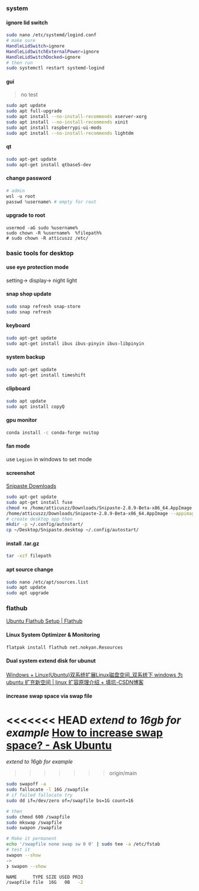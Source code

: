 ### system

#### ignore lid switch

```bash
sudo nano /etc/systemd/logind.conf
# make sure
HandleLidSwitch=ignore
HandleLidSwitchExternalPower=ignore
HandleLidSwitchDocked=ignore
# then run
sudo systemctl restart systemd-logind
```

#### gui

> no test

```bash
sudo apt update
sudo apt full-upgrade
sudo apt install --no-install-recommends xserver-xorg
sudo apt install --no-install-recommends xinit
sudo apt install raspberrypi-ui-mods
sudo apt install --no-install-recommends lightdm
```

#### qt

```bash
sudo apt-get update
sudo apt-get install qtbase5-dev
```

#### change password

```powershell
# admin
wsl -u root
passwd %username% # empty for root
```

#### upgrade to root

```shell
usermod -aG sudo %username%
sudo chown -R %username%  %filepath%
# sudo chown -R atticuszz /etc/

```

### basic tools for desktop

#### use eye protection mode

setting-> display-> night light

#### snap shop update

```bash
sudo snap refresh snap-store
sudo snap refresh
```

#### keyboard

```bash
sudo apt-get update
sudo apt-get install ibus ibus-pinyin ibus-libpinyin
```

#### system backup

```bash
sudo apt-get update
sudo apt-get install timeshift
```

#### clipboard

```bash
sudo apt update
sudo apt install copyQ
```

#### gpu monitor

```bash
conda install -c conda-forge nvitop
```

#### fan mode

use `Legion` in windows to set mode

#### screenshot

[Snipaste Downloads](https://www.snipaste.com/download.html)

```bash
sudo apt-get update
sudo apt-get install fuse
chmod +x /home/atticuszz/Downloads/Snipaste-2.8.9-Beta-x86_64.AppImage
/home/atticuszz/Downloads/Snipaste-2.8.9-Beta-x86_64.AppImage --appimage-extract
# create desktop app then
mkdir -p ~/.config/autostart/
cp ~/Desktop/Snipaste.desktop ~/.config/autostart/
```

#### install .tar.gz

```bash
tar -xzf filepath
```

#### apt source change

```bash
sudo nano /etc/apt/sources.list
sudo apt update
sudo apt upgrade

```

### flathub

[Ubuntu Flathub Setup | Flathub](https://flathub.org/setup/Ubuntu)

#### Linux System Optimizer & Monitoring

```bash
flatpak install flathub net.nokyan.Resources
```

#### Dual system extend disk for ubunut

[Windows + Linux(Ubuntu)双系统扩展Linux磁盘空间\_双系统下 windows 为 ubuntu 扩充新空间 | linux 扩容原理介绍 + 填坑-CSDN博客](https://blog.csdn.net/jayoungo/article/details/105598613#:~:text=Windows%20%2B%20Linux%20%28Ubuntu%29%E5%8F%8C%E7%B3%BB%E7%BB%9F%E6%89%A9%E5%B1%95Linux%E7%A3%81%E7%9B%98%E7%A9%BA%E9%97%B4%201%20%E9%87%8D%E8%A6%81%EF%BC%81%201.%20%E6%89%A7%E8%A1%8C%E7%A1%AC%E7%9B%98%E5%88%86%E5%8C%BA%E4%BF%AE%E6%94%B9%E6%93%8D%E4%BD%9C%E5%89%8D%E5%BB%BA%E8%AE%AE%E5%A4%87%E4%BB%BDWindows%E5%8F%8ALinux%E7%B3%BB%E7%BB%9F%E9%87%8D%E8%A6%81%E6%96%87%E4%BB%B6%EF%BC%8C%E4%BB%A5%E9%98%B2%E6%93%8D%E4%BD%9C%E5%A4%B1%E8%B4%A5%E5%AF%BC%E8%87%B4,%E6%8F%92%E5%85%A5%E6%AD%A5%E9%AA%A4%E4%B8%80%E5%88%9B%E5%BB%BA%E7%9A%84%E5%8F%AF%E5%90%AF%E5%8A%A8U%E7%9B%98%202.%20...%205%20%E5%8F%82%E8%80%83%E8%B5%84%E6%96%99%20http%3A%2F%2Fjoejanuszk.com%2Fblog%2Fincreasing-ubuntu-partition-size-dual-boot-windows%20%E6%96%87%E7%AB%A0%E5%9C%B0%E5%9D%80%EF%BC%9Ahttps%3A%2F%2Fblog.csdn.net%2Fjayoungo%2Farticle%2Fdetails%2F105598613%20%E8%BD%AC%E8%BD%BD%E8%AF%B7%E6%B3%A8%E6%98%8E%E5%87%BA%E5%A4%84%E3%80%82)

#### increase swap space via swap file
<<<<<<< HEAD
*extend to 16gb for example*
[How to increase swap space? - Ask Ubuntu](https://askubuntu.com/questions/178712/how-to-increase-swap-space)
=======

_extend to 16gb for example_

>>>>>>> origin/main
```bash
sudo swapoff -a
sudo fallocate -l 16G /swapfile
# if failed fallocate try
sudo dd if=/dev/zero of=/swapfile bs=1G count=16

# then
sudo chmod 600 /swapfile
sudo mkswap /swapfile
sudo swapon /swapfile

# Make it permanent
echo '/swapfile none swap sw 0 0' | sudo tee -a /etc/fstab
# test it
swapon --show
->
❯ swapon --show

NAME      TYPE SIZE USED PRIO
/swapfile file  16G   0B   -2
```
